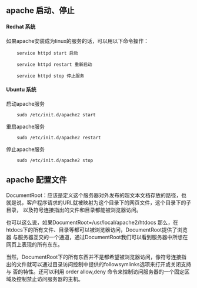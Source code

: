 

## apache 启动、停止

#### Redhat 系统
如果apache安装成为linux的服务的话，可以用以下命令操作：

        service httpd start 启动

        service httpd restart 重新启动

        service httpd stop 停止服务


#### Ubuntu 系统

启动apache服务  

        sudo /etc/init.d/apache2 start

重启apache服务  

        sudo /etc/init.d/apache2 restart

停止apache服务

        sudo /etc/init.d/apache2 stop


## apache 配置文件
DocumentRoot：应该是定义这个服务器对外发布的超文本文档存放的路径，也就是说，客户程序请求的URL就被映射为这个目录下的网页文件，这个目录下的子目录，
以及符号连接指出的文件和目录都能被浏览器访问。

也可以这么说，如果DocumentRoot=/usr/local/apache2/htdocs 那么，在htdocs下的所有文件、目录等都可以被浏览器访问，DocumentRoot提供了浏览器
与服务器互交的一个通道，通过DocumentRoot我们可以看到服务器中所想在网页上表现的所有东东。

当然，DocumentRoot下的所有东西并不是都希望被浏览器访问，像符号连接指出的文件就可以通过目录访问控制中提供的followsymlinks选项来打开或关闭支持与
否的特性。还可以利用 order  allow,deny 命令来控制访问服务器的一个固定区域及控制禁止访问服务器的主机。
